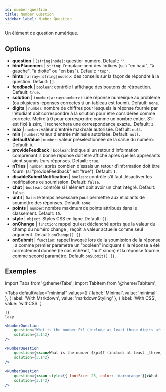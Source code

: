 ```yaml
---
id: number-question 
title: Number Question
sidebar_label: Number Question
---
```


Un élément de question numérique.

## Options

* __question__ | `(string|node)`: question numéro. Default: `''`.
* __hintPlacement__ | `string`: l'emplacement des indices (soit "en haut", "à gauche", "à droite" ou "en bas"). Default: `'top'`.
* __hints__ | `array<(string|node)>`: des conseils sur la façon de répondre à la question. Default: `[]`.
* __feedback__ | `boolean`: contrôle l'affichage des boutons de rétroaction. Default: `true`.
* __solution__ | `(number|array<number>)`: une réponse numérique au problème (ou plusieurs réponses correctes si un tableau est fourni). Default: `none`.
* __digits__ | `number`: nombre de chiffres pour lesquels la réponse fournie par l'étudiant doit correspondre à la solution pour être considérée comme correcte. Mettre à 0 pour correspondre comme un nombre entier. S'il est fixé à zéro, il recherchera une correspondance exacte.. Default: `3`.
* __max__ | `number`: valeur d'entrée maximale autorisée. Default: `null`.
* __min__ | `number`: valeur d'entrée minimale autorisée. Default: `null`.
* __defaultValue__ | `number`: valeur présélectionnée de la saisie du numéro. Default: `0`.
* __provideFeedback__ | `boolean`: indique si un retour d'information comprenant la bonne réponse doit être affiché après que les apprenants aient soumis leurs réponses. Default: `true`.
* __nTries__ | `number`: après combien d'essais un retour d'information doit être fourni (si "provideFeedback" est "true"). Default: `1`.
* __disableSubmitNotification__ | `boolean`: contrôle s'il faut désactiver les notifications de soumission. Default: `false`.
* __chat__ | `boolean`: contrôle si l'élément doit avoir un chat intégré. Default: `false`.
* __until__ | `Date`: le temps nécessaire pour permettre aux étudiants de soumettre des réponses. Default: `none`.
* __points__ | `number`: nombre maximum de points attribués dans le classement. Default: `10`.
* __style__ | `object`: Styles CSS en ligne. Default: `{}`.
* __onChange__ | `function`: rappel qui est déclenché après que la valeur du champ du numéro change ; reçoit la valeur actuelle comme seul argument. Default: `onChange() {}`.
* __onSubmit__ | `function`: rappel invoqué lors de la soumission de la réponse ; a comme premier paramètre un "booléen" indiquant si la réponse a été correctement donnée (le cas échéant, "nul" sinon) et la réponse fournie comme second paramètre. Default: `onSubmit() {}`.


## Exemples

import Tabs from '@theme/Tabs';
import TabItem from '@theme/TabItem';

<Tabs
    defaultValue="minimal"
    values={[
        { label: 'Minimal', value: 'minimal' },
        { label: 'With Markdown', value: 'markdownStyling' },
        { label: 'With CSS', value: 'withCSS' }
        
    ]}
    lazy
>

<TabItem value="minimal">

```jsx live
<NumberQuestion
    question="What is the number Pi? (include at least three digits after the decimal point)"
    solution={3.142}
/>
```
</TabItem>

<TabItem value="markdownStyling">

```jsx live
<NumberQuestion
    question={<span>What is the number $\pi$? (include at least _three_ digits after the decimal point)</span>}
    solution={3.142}
/>
```
</TabItem>

<TabItem value="withCSS">

```jsx live
<NumberQuestion
    question={<span style={{ fontSize: 25, color: 'darkorange'}}>What is the number PI - three digits after the period</span>}
    solution={3.142}
/>
```
</TabItem>

</Tabs>
